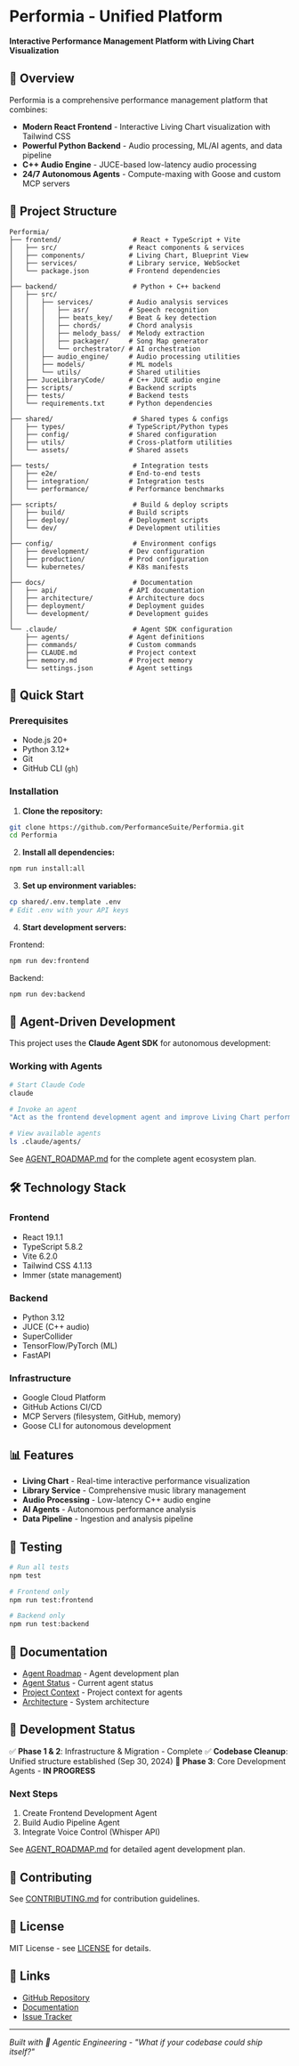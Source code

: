 # Performia - Unified Platform

**Interactive Performance Management Platform with Living Chart Visualization**

## 🎯 Overview

Performia is a comprehensive performance management platform that combines:
- **Modern React Frontend** - Interactive Living Chart visualization with Tailwind CSS
- **Powerful Python Backend** - Audio processing, ML/AI agents, and data pipeline
- **C++ Audio Engine** - JUCE-based low-latency audio processing
- **24/7 Autonomous Agents** - Compute-maxing with Goose and custom MCP servers

## 📁 Project Structure

```
Performia/
├── frontend/                  # React + TypeScript + Vite
│   ├── src/                  # React components & services
│   ├── components/           # Living Chart, Blueprint View
│   ├── services/             # Library service, WebSocket
│   └── package.json          # Frontend dependencies
│
├── backend/                   # Python + C++ backend
│   ├── src/
│   │   ├── services/         # Audio analysis services
│   │   │   ├── asr/          # Speech recognition
│   │   │   ├── beats_key/    # Beat & key detection
│   │   │   ├── chords/       # Chord analysis
│   │   │   ├── melody_bass/  # Melody extraction
│   │   │   ├── packager/     # Song Map generator
│   │   │   └── orchestrator/ # AI orchestration
│   │   ├── audio_engine/     # Audio processing utilities
│   │   ├── models/           # ML models
│   │   └── utils/            # Shared utilities
│   ├── JuceLibraryCode/      # C++ JUCE audio engine
│   ├── scripts/              # Backend scripts
│   ├── tests/                # Backend tests
│   └── requirements.txt      # Python dependencies
│
├── shared/                    # Shared types & configs
│   ├── types/                # TypeScript/Python types
│   ├── config/               # Shared configuration
│   ├── utils/                # Cross-platform utilities
│   └── assets/               # Shared assets
│
├── tests/                     # Integration tests
│   ├── e2e/                  # End-to-end tests
│   ├── integration/          # Integration tests
│   └── performance/          # Performance benchmarks
│
├── scripts/                   # Build & deploy scripts
│   ├── build/                # Build scripts
│   ├── deploy/               # Deployment scripts
│   └── dev/                  # Development utilities
│
├── config/                    # Environment configs
│   ├── development/          # Dev configuration
│   ├── production/           # Prod configuration
│   └── kubernetes/           # K8s manifests
│
├── docs/                      # Documentation
│   ├── api/                  # API documentation
│   ├── architecture/         # Architecture docs
│   ├── deployment/           # Deployment guides
│   └── development/          # Development guides
│
└── .claude/                   # Agent SDK configuration
    ├── agents/               # Agent definitions
    ├── commands/             # Custom commands
    ├── CLAUDE.md             # Project context
    ├── memory.md             # Project memory
    └── settings.json         # Agent settings
```

## 🚀 Quick Start

### Prerequisites
- Node.js 20+
- Python 3.12+
- Git
- GitHub CLI (`gh`)

### Installation

1. **Clone the repository:**
```bash
git clone https://github.com/PerformanceSuite/Performia.git
cd Performia
```

2. **Install all dependencies:**
```bash
npm run install:all
```

3. **Set up environment variables:**
```bash
cp shared/.env.template .env
# Edit .env with your API keys
```

4. **Start development servers:**

Frontend:
```bash
npm run dev:frontend
```

Backend:
```bash
npm run dev:backend
```

## 🤖 Agent-Driven Development

This project uses the **Claude Agent SDK** for autonomous development:

### Working with Agents
```bash
# Start Claude Code
claude

# Invoke an agent
"Act as the frontend development agent and improve Living Chart performance"

# View available agents
ls .claude/agents/
```

See [AGENT_ROADMAP.md](./AGENT_ROADMAP.md) for the complete agent ecosystem plan.

## 🛠️ Technology Stack

### Frontend
- React 19.1.1
- TypeScript 5.8.2
- Vite 6.2.0
- Tailwind CSS 4.1.13
- Immer (state management)

### Backend
- Python 3.12
- JUCE (C++ audio)
- SuperCollider
- TensorFlow/PyTorch (ML)
- FastAPI

### Infrastructure
- Google Cloud Platform
- GitHub Actions CI/CD
- MCP Servers (filesystem, GitHub, memory)
- Goose CLI for autonomous development

## 📊 Features

- **Living Chart** - Real-time interactive performance visualization
- **Library Service** - Comprehensive music library management
- **Audio Processing** - Low-latency C++ audio engine
- **AI Agents** - Autonomous performance analysis
- **Data Pipeline** - Ingestion and analysis pipeline

## 🧪 Testing

```bash
# Run all tests
npm test

# Frontend only
npm run test:frontend

# Backend only
npm run test:backend
```

## 📝 Documentation

- [Agent Roadmap](./AGENT_ROADMAP.md) - Agent development plan
- [Agent Status](./AGENT_STATUS.md) - Current agent status
- [Project Context](./.claude/CLAUDE.md) - Project context for agents
- [Architecture](./docs/ARCHITECTURE.md) - System architecture

## 🔄 Development Status

✅ **Phase 1 & 2**: Infrastructure & Migration - Complete
✅ **Codebase Cleanup**: Unified structure established (Sep 30, 2024)
🎯 **Phase 3**: Core Development Agents - **IN PROGRESS**

### Next Steps
1. Create Frontend Development Agent
2. Build Audio Pipeline Agent
3. Integrate Voice Control (Whisper API)

See [AGENT_ROADMAP.md](./AGENT_ROADMAP.md) for detailed agent development plan.

## 🤝 Contributing

See [CONTRIBUTING.md](./CONTRIBUTING.md) for contribution guidelines.

## 📄 License

MIT License - see [LICENSE](./LICENSE) for details.

## 🔗 Links

- [GitHub Repository](https://github.com/PerformanceSuite/Performia)
- [Documentation](./docs/)
- [Issue Tracker](https://github.com/PerformanceSuite/Performia/issues)

---

*Built with 🤖 Agentic Engineering - "What if your codebase could ship itself?"*
